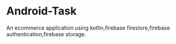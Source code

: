 # Android-Task
An ecommerce application using kotlin,firebase firestore,firebase authentication,firebase storage.
